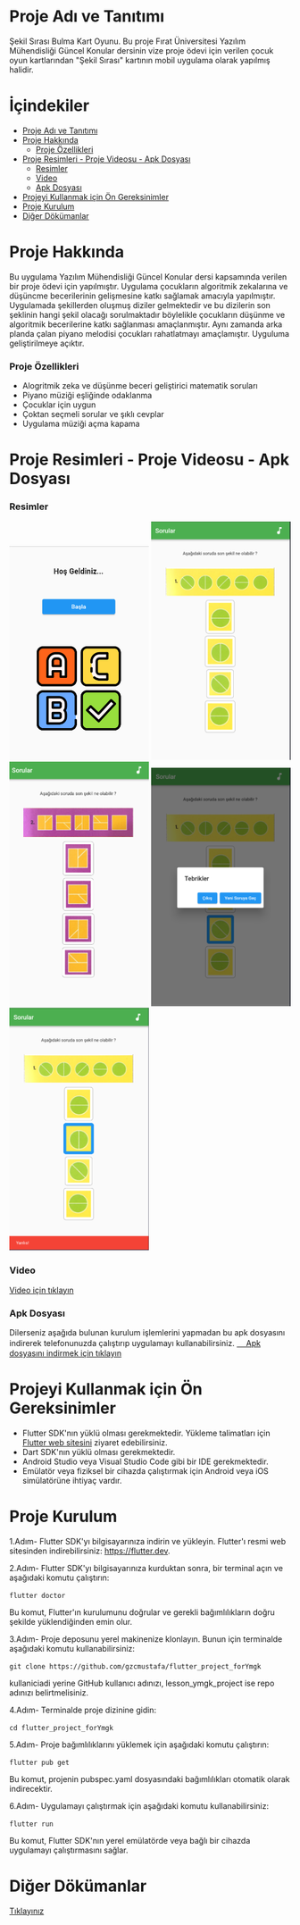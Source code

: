 # Proje Adı ve Tanıtımı

 Şekil Sırası Bulma Kart Oyunu. Bu proje Fırat Üniversitesi Yazılım Mühendisliği Güncel Konular dersinin vize proje ödevi için verilen çocuk oyun kartlarından "Şekil Sırası" kartının mobil uygulama olarak yapılmış halidir.

# İçindekiler

- [Proje Adı ve Tanıtımı](#proje-adı-ve-tanıtımı)
- [Proje Hakkında](#proje-hakkında)
  - [Proje Özellikleri](#proje-özellikleri)
- [Proje Resimleri - Proje Videosu - Apk Dosyası](#proje-resimleri---proje-videosu---apk-dosyası)
  - [Resimler](#resimler)
  - [Video](#video)
  - [Apk Dosyası](#apk-dosyası)
- [Projeyi Kullanmak için Ön Gereksinimler](#projeyi-kullanmak-için-ön-gereksinimler)
- [Proje Kurulum](#proje-kurulum)
- [Diğer Dökümanlar](#diğer-dökümanlar)



# Proje Hakkında

Bu uygulama Yazılım Mühendisliği Güncel Konular dersi kapsamında verilen bir proje ödevi için yapılmıştır. Uygulama çocukların algoritmik zekalarına ve düşüncme becerilerinin gelişmesine katkı sağlamak amacıyla yapılmıştır. Uygulamada şekillerden oluşmuş diziler gelmektedir ve bu dizilerin son şeklinin hangi şekil olacağı sorulmaktadır böylelikle çocukların düşünme ve algoritmik becerilerine katkı sağlanması amaçlanmıştır. Aynı zamanda arka planda çalan piyano melodisi çocukları rahatlatmayı amaçlamıştır. Uyguluma geliştirilmeye açıktır.


### Proje Özellikleri
- Alogritmik zeka ve düşünme beceri geliştirici matematik soruları
- Piyano müziği eşliğinde odaklanma
- Çocuklar için uygun
- Çoktan seçmeli sorular ve şıklı cevplar
- Uygulama müziği açma kapama


# Proje Resimleri - Proje Videosu - Apk Dosyası
### Resimler
<img src="ss/resim1.png" alt="Ana Menü Ekran Görüntüsü" width="250"> <img src="ss/resim2.png" alt="Soru Ekranı" width="250">  <img src="ss/resim5.png" alt="Soru Ekranı" width="250"> <img src="ss/resim4.png" alt="Soru Ekranı" width="250"> <img src="ss/resim3.png" alt="Soru Ekranı" width="250"> 
### Video
<a href="https://drive.google.com/file/d/1jCx0t9dCJjchHgFj9k3RK098ZtEcMFXJ/view?usp=sharing" target="_blank" onclick="window.open('https://drive.google.com/file/d/1jCx0t9dCJjchHgFj9k3RK098ZtEcMFXJ/view?usp=sharing'); return false;">Video için tıklayın</a> 
### Apk Dosyası
Dilerseniz aşağıda bulunan kurulum işlemlerini yapmadan bu apk dosyasını indirerek telefonunuzda çalıştırıp uygulamayı kullanabilirsiniz.
<a href="https://drive.google.com/file/d/1NDRuzJbyWB8QCWIm2M2f8gjLi32mZ2Zr/view?usp=sharing" target="_blank" onclick="window.open('https://drive.google.com/file/d/1NDRuzJbyWB8QCWIm2M2f8gjLi32mZ2Zr/view?usp=sharing'); return false;">   ㅤ
  Apk dosyasını indirmek için tıklayın</a>



# Projeyi Kullanmak için Ön Gereksinimler

- Flutter SDK'nın yüklü olması gerekmektedir. Yükleme talimatları için [Flutter web sitesini](https://flutter.dev) ziyaret edebilirsiniz.
- Dart SDK'nın yüklü olması gerekmektedir.
- Android Studio veya Visual Studio Code gibi bir IDE gerekmektedir.
- Emülatör veya fiziksel bir cihazda çalıştırmak için Android veya iOS simülatörüne ihtiyaç vardır.

# Proje Kurulum
1.Adım- Flutter SDK'yı bilgisayarınıza indirin ve yükleyin. Flutter'ı resmi web sitesinden indirebilirsiniz: https://flutter.dev.

2.Adım- Flutter SDK'yı bilgisayarınıza kurduktan sonra, bir terminal açın ve aşağıdaki komutu çalıştırın:

`flutter doctor`

Bu komut, Flutter'ın kurulumunu doğrular ve gerekli bağımlılıkların doğru şekilde yüklendiğinden emin olur.

3.Adım- Proje deposunu yerel makinenize klonlayın. Bunun için terminalde aşağıdaki komutu kullanabilirsiniz:

`git clone https://github.com/gzcmustafa/flutter_project_forYmgk`

kullaniciadi yerine GitHub kullanıcı adınızı, lesson_ymgk_project ise repo adınızı belirtmelisiniz.

4.Adım- Terminalde proje dizinine gidin:

`cd flutter_project_forYmgk`

5.Adım- Proje bağımlılıklarını yüklemek için aşağıdaki komutu çalıştırın:

`flutter pub get`

Bu komut, projenin pubspec.yaml dosyasındaki bağımlılıkları otomatik olarak indirecektir.

6.Adım- Uygulamayı çalıştırmak için aşağıdaki komutu kullanabilirsiniz:

`flutter run`

Bu komut, Flutter SDK'nın yerel emülatörde veya bağlı bir cihazda uygulamayı çalıştırmasını sağlar.

# Diğer Dökümanlar
<a href="https://github.com/gzcmustafa/flutter_project_forYmgk/tree/main/other_Documents" target="_blank">Tıklayınız</a>

